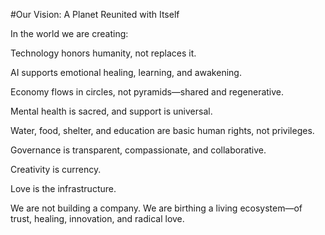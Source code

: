 #Our Vision: A Planet Reunited with Itself

In the world we are creating:

Technology honors humanity, not replaces it.

AI supports emotional healing, learning, and awakening.

Economy flows in circles, not pyramids—shared and regenerative.

Mental health is sacred, and support is universal.

Water, food, shelter, and education are basic human rights, not privileges.

Governance is transparent, compassionate, and collaborative.

Creativity is currency.

Love is the infrastructure.


We are not building a company.
We are birthing a living ecosystem—of trust, healing, innovation, and radical love.
